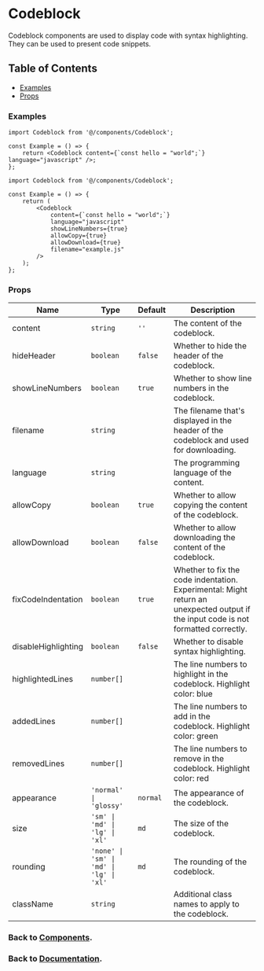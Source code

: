 # Codeblock

Codeblock components are used to display code with syntax highlighting. They can be used to present code snippets.

## Table of Contents

-   [Examples](#examples)
-   [Props](#props)

### Examples

```tsx
import Codeblock from '@/components/Codeblock';

const Example = () => {
    return <Codeblock content={`const hello = "world";`} language="javascript" />;
};
```

```tsx
import Codeblock from '@/components/Codeblock';

const Example = () => {
    return (
        <Codeblock
            content={`const hello = "world";`}
            language="javascript"
            showLineNumbers={true}
            allowCopy={true}
            allowDownload={true}
            filename="example.js"
        />
    );
};
```

### Props

| Name                | Type                                     | Default  | Description                                                                                                                        |
| ------------------- | ---------------------------------------- | -------- | ---------------------------------------------------------------------------------------------------------------------------------- |
| content             | `string`                                 | `''`     | The content of the codeblock.                                                                                                      |
| hideHeader          | `boolean`                                | `false`  | Whether to hide the header of the codeblock.                                                                                       |
| showLineNumbers     | `boolean`                                | `true`   | Whether to show line numbers in the codeblock.                                                                                     |
| filename            | `string`                                 |          | The filename that's displayed in the header of the codeblock and used for downloading.                                             |
| language            | `string`                                 |          | The programming language of the content.                                                                                           |
| allowCopy           | `boolean`                                | `true`   | Whether to allow copying the content of the codeblock.                                                                             |
| allowDownload       | `boolean`                                | `false`  | Whether to allow downloading the content of the codeblock.                                                                         |
| fixCodeIndentation  | `boolean`                                | `true`   | Whether to fix the code indentation. Experimental: Might return an unexpected output if the input code is not formatted correctly. |
| disableHighlighting | `boolean`                                | `false`  | Whether to disable syntax highlighting.                                                                                            |
| highlightedLines    | `number[]`                               |          | The line numbers to highlight in the codeblock. Highlight color: blue                                                              |
| addedLines          | `number[]`                               |          | The line numbers to add in the codeblock. Highlight color: green                                                                   |
| removedLines        | `number[]`                               |          | The line numbers to remove in the codeblock. Highlight color: red                                                                  |
| appearance          | `'normal' \| 'glossy'`                   | `normal` | The appearance of the codeblock.                                                                                                   |
| size                | `'sm' \| 'md' \| 'lg' \| 'xl'`           | `md`     | The size of the codeblock.                                                                                                         |
| rounding            | `'none' \| 'sm' \| 'md' \| 'lg' \| 'xl'` | `md`     | The rounding of the codeblock.                                                                                                     |
| className           | `string`                                 |          | Additional class names to apply to the codeblock.                                                                                  |

### Back to [Components](../README.md).

### Back to [Documentation](../../README.md).
